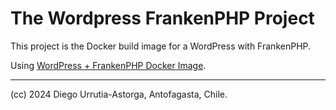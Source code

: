 # The Wordpress FrankenPHP Project

This project is the Docker build image for a WordPress with FrankenPHP.

Using [WordPress + FrankenPHP Docker Image](https://github.com/StephenMiracle/frankenwp/).

---
(cc) 2024 Diego Urrutia-Astorga, Antofagasta, Chile.
